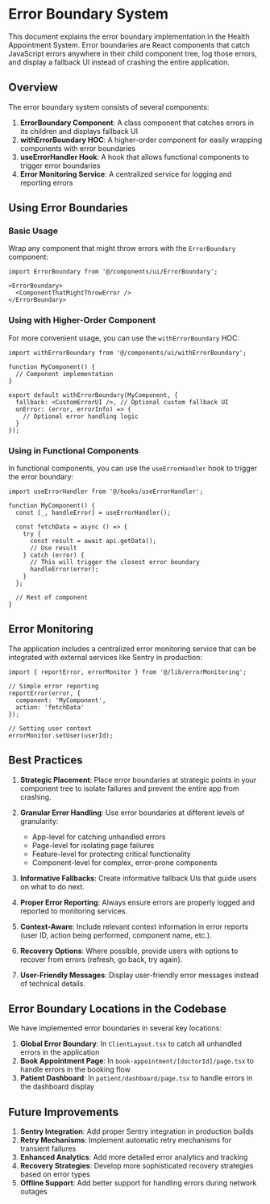 # Error Boundary System

This document explains the error boundary implementation in the Health Appointment System. Error boundaries are React components that catch JavaScript errors anywhere in their child component tree, log those errors, and display a fallback UI instead of crashing the entire application.

## Overview

The error boundary system consists of several components:

1. **ErrorBoundary Component**: A class component that catches errors in its children and displays fallback UI
2. **withErrorBoundary HOC**: A higher-order component for easily wrapping components with error boundaries
3. **useErrorHandler Hook**: A hook that allows functional components to trigger error boundaries
4. **Error Monitoring Service**: A centralized service for logging and reporting errors

## Using Error Boundaries

### Basic Usage

Wrap any component that might throw errors with the `ErrorBoundary` component:

```tsx
import ErrorBoundary from '@/components/ui/ErrorBoundary';

<ErrorBoundary>
  <ComponentThatMightThrowError />
</ErrorBoundary>
```

### Using with Higher-Order Component

For more convenient usage, you can use the `withErrorBoundary` HOC:

```tsx
import withErrorBoundary from '@/components/ui/withErrorBoundary';

function MyComponent() {
  // Component implementation
}

export default withErrorBoundary(MyComponent, {
  fallback: <CustomErrorUI />, // Optional custom fallback UI
  onError: (error, errorInfo) => {
    // Optional error handling logic
  }
});
```

### Using in Functional Components

In functional components, you can use the `useErrorHandler` hook to trigger the error boundary:

```tsx
import useErrorHandler from '@/hooks/useErrorHandler';

function MyComponent() {
  const [_, handleError] = useErrorHandler();
  
  const fetchData = async () => {
    try {
      const result = await api.getData();
      // Use result
    } catch (error) {
      // This will trigger the closest error boundary
      handleError(error);
    }
  };
  
  // Rest of component
}
```

## Error Monitoring

The application includes a centralized error monitoring service that can be integrated with external services like Sentry in production:

```tsx
import { reportError, errorMonitor } from '@/lib/errorMonitoring';

// Simple error reporting
reportError(error, { 
  component: 'MyComponent', 
  action: 'fetchData' 
});

// Setting user context
errorMonitor.setUser(userId);
```

## Best Practices

1. **Strategic Placement**: Place error boundaries at strategic points in your component tree to isolate failures and prevent the entire app from crashing.

2. **Granular Error Handling**: Use error boundaries at different levels of granularity:
   - App-level for catching unhandled errors
   - Page-level for isolating page failures
   - Feature-level for protecting critical functionality
   - Component-level for complex, error-prone components

3. **Informative Fallbacks**: Create informative fallback UIs that guide users on what to do next.

4. **Proper Error Reporting**: Always ensure errors are properly logged and reported to monitoring services.

5. **Context-Aware**: Include relevant context information in error reports (user ID, action being performed, component name, etc.).

6. **Recovery Options**: Where possible, provide users with options to recover from errors (refresh, go back, try again).

7. **User-Friendly Messages**: Display user-friendly error messages instead of technical details.

## Error Boundary Locations in the Codebase

We have implemented error boundaries in several key locations:

1. **Global Error Boundary**: In `ClientLayout.tsx` to catch all unhandled errors in the application
2. **Book Appointment Page**: In `book-appointment/[doctorId]/page.tsx` to handle errors in the booking flow
3. **Patient Dashboard**: In `patient/dashboard/page.tsx` to handle errors in the dashboard display

## Future Improvements

1. **Sentry Integration**: Add proper Sentry integration in production builds
2. **Retry Mechanisms**: Implement automatic retry mechanisms for transient failures
3. **Enhanced Analytics**: Add more detailed error analytics and tracking
4. **Recovery Strategies**: Develop more sophisticated recovery strategies based on error types
5. **Offline Support**: Add better support for handling errors during network outages 